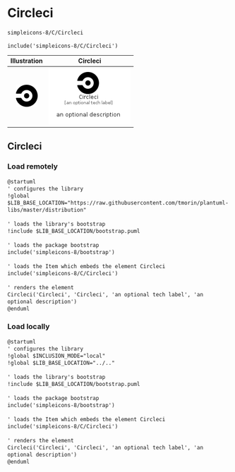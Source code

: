 # Circleci


```text
simpleicons-8/C/Circleci
```

```text
include('simpleicons-8/C/Circleci')
```



| Illustration | Circleci |
| :---: | :---: |
| ![illustration for Illustration](../../simpleicons-8/C/Circleci.png) | ![illustration for Circleci](../../simpleicons-8/C/Circleci.Local.png) |




## Circleci

### Load remotely
```plantuml
@startuml
' configures the library
!global $LIB_BASE_LOCATION="https://raw.githubusercontent.com/tmorin/plantuml-libs/master/distribution"

' loads the library's bootstrap
!include $LIB_BASE_LOCATION/bootstrap.puml

' loads the package bootstrap
include('simpleicons-8/bootstrap')

' loads the Item which embeds the element Circleci
include('simpleicons-8/C/Circleci')

' renders the element
Circleci('Circleci', 'Circleci', 'an optional tech label', 'an optional description')
@enduml
```

### Load locally
```plantuml
@startuml
' configures the library
!global $INCLUSION_MODE="local"
!global $LIB_BASE_LOCATION="../.."

' loads the library's bootstrap
!include $LIB_BASE_LOCATION/bootstrap.puml

' loads the package bootstrap
include('simpleicons-8/bootstrap')

' loads the Item which embeds the element Circleci
include('simpleicons-8/C/Circleci')

' renders the element
Circleci('Circleci', 'Circleci', 'an optional tech label', 'an optional description')
@enduml
```

